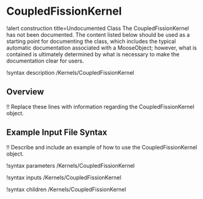 # CoupledFissionKernel

!alert construction title=Undocumented Class
The CoupledFissionKernel has not been documented. The content listed below should be used as a starting point for
documenting the class, which includes the typical automatic documentation associated with a
MooseObject; however, what is contained is ultimately determined by what is necessary to make the
documentation clear for users.

!syntax description /Kernels/CoupledFissionKernel

## Overview

!! Replace these lines with information regarding the CoupledFissionKernel object.

## Example Input File Syntax

!! Describe and include an example of how to use the CoupledFissionKernel object.

!syntax parameters /Kernels/CoupledFissionKernel

!syntax inputs /Kernels/CoupledFissionKernel

!syntax children /Kernels/CoupledFissionKernel
